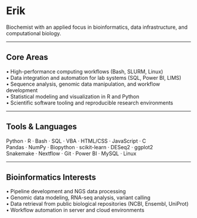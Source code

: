 # Erik

Biochemist with an applied focus in bioinformatics, data infrastructure, and computational biology.

---

## Core Areas

• High-performance computing workflows (Bash, SLURM, Linux)  
• Data integration and automation for lab systems (SQL, Power BI, LIMS)  
• Sequence analysis, genomic data manipulation, and workflow development  
• Statistical modeling and visualization in R and Python  
• Scientific software tooling and reproducible research environments

---

## Tools & Languages

Python · R · Bash · SQL · VBA · HTML/CSS · JavaScript · C  
Pandas · NumPy · Biopython · scikit-learn · DESeq2 · ggplot2  
Snakemake · Nextflow · Git · Power BI · MySQL · Linux

---

## Bioinformatics Interests

• Pipeline development and NGS data processing  
• Genomic data modeling, RNA-seq analysis, variant calling  
• Data retrieval from public biological repositories (NCBI, Ensembl, UniProt)  
• Workflow automation in server and cloud environments
